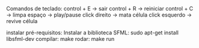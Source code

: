 Comandos de teclado:
control + E     ->  sair
control + R     ->  reiniciar
control + C     ->  limpa
espaço          ->  play/pause
click direito   ->  mata célula
click esquerdo  ->  revive célula



instalar
pré-requisitos:
Instalar a biblioteca SFML: sudo apt-get install libsfml-dev
compilar:
make
rodar:
make run
